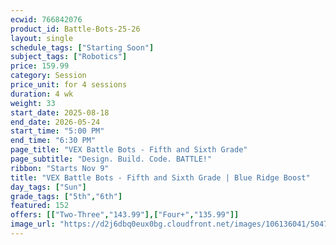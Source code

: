 ```yaml
---
ecwid: 766842076
product_id: Battle-Bots-25-26
layout: single
schedule_tags: ["Starting Soon"]
subject_tags: ["Robotics"]
price: 159.99
category: Session
price_unit: for 4 sessions
duration: 4 wk
weight: 33
start_date: 2025-08-18
end_date: 2026-05-24
start_time: "5:00 PM"
end_time: "6:30 PM"
page_title: "VEX Battle Bots - Fifth and Sixth Grade"
page_subtitle: "Design. Build. Code. BATTLE!"
ribbon: "Starts Nov 9"
title: "VEX Battle Bots - Fifth and Sixth Grade | Blue Ridge Boost"
day_tags: ["Sun"]
grade_tags: ["5th","6th"]
featured: 152
offers: [["Two-Three","143.99"],["Four+","135.99"]]
image_url: "https://d2j6dbq0eux0bg.cloudfront.net/images/106136041/5047184306.png"
---
```

